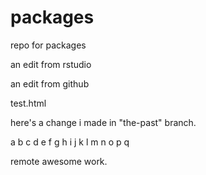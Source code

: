 # packages
repo for packages

an edit from rstudio

an edit from github

test.html

here's a change i made in "the-past" branch.

a b c d e f g h i j k l m n o p q

remote awesome work.
